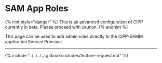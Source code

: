 # SAM App Roles

{% hint style="danger" %}
This is an advanced configuration of CIPP currently in beta. Please proceed with caution.
{% endhint %}

This page can be used to add admin roles directly to the CIPP-SAMM application Service Principal

***

{% include "../../../../.gitbook/includes/feature-request.md" %}
